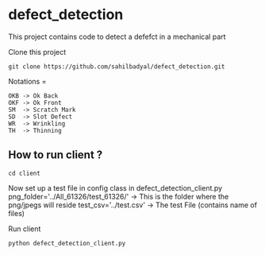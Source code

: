 # defect_detection

This project contains code to detect a defefct in a mechanical part

Clone this project 
```
git clone https://github.com/sahilbadyal/defect_detection.git
```

Notations = 
```
OKB -> Ok Back
OKF -> Ok Front
SM  -> Scratch Mark
SD  -> Slot Defect
WR  -> Wrinkling
TH  -> Thinning
```

## How to run client ?

```
cd client
```
Now set up a test file in config class in defect_detection_client.py
png_folder='../All_61326/test_61326/' -> This is the folder where the png/jpegs will reside
test_csv='../test.csv' -> The test File (contains name of files)

Run client

```
python defect_detection_client.py
```
